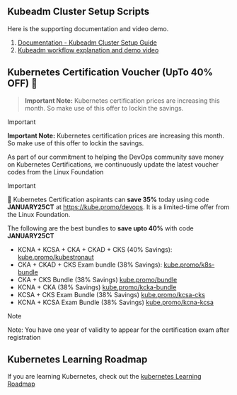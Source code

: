 ## Kubeadm Cluster Setup Scripts

Here is the supporting documentation and video demo.

1. [Documentation - Kubeadm Cluster Setup Guide](https://devopscube.com/setup-kubernetes-cluster-kubeadm/)
2. [Kubeadm workflow explanation and demo video](https://youtu.be/xX52dc3u2HU)

## Kubernetes Certification Voucher (UpTo 40% OFF) 🎉

>**Important Note:** Kubernetes certification prices are increasing this month. So make use of this offer to lockin the savings.

> [!IMPORTANT]
>**Important Note:** Kubernetes certification prices are increasing this month. So make use of this offer to lockin the savings.

As part of our commitment to helping the DevOps community save money on Kubernetes Certifications, we continuously update the latest voucher codes from the Linux Foundation

> [!IMPORTANT]
> 🚀  Kubernetes Certification aspirants can **save 35%** today using code **JANUARY25CT** at https://kube.promo/devops. It is a limited-time offer from the Linux Foundation.

The following are the best bundles to **save upto 40%** with code **JANUARY25CT**

- KCNA + KCSA + CKA + CKAD + CKS (40% Savings): [kube.promo/kubestronaut](https://kube.promo/kubestronaut)
- CKA + CKAD + CKS Exam bundle (38% Savings): [kube.promo/k8s-bundle](https://kube.promo/k8s-bundle)
- CKA + CKS Bundle (38% Savings) [kube.promo/bundle](https://kube.promo/bundle)
- KCNA + CKA (38% Savings) [kube.promo/kcka-bundle](https://kube.promo/kcna-cka)
- KCSA + CKS Exam Bundle (38% Savings) [kube.promo/kcsa-cks](https://kube.promo/kcsa-cks)
- KCNA + KCSA Exam Bundle (38% Savings) [kube.promo/kcna-kcsa](https://kube.promo/kcna-kcsa)

> [!NOTE]
>Note: You have one year of validity to appear for the certification exam after registration

## Kubernetes Learning Roadmap

If you are learning Kubernetes, check out the [kubernetes Learning Roadmap](https://github.com/techiescamp/kubernetes-learning-path)

